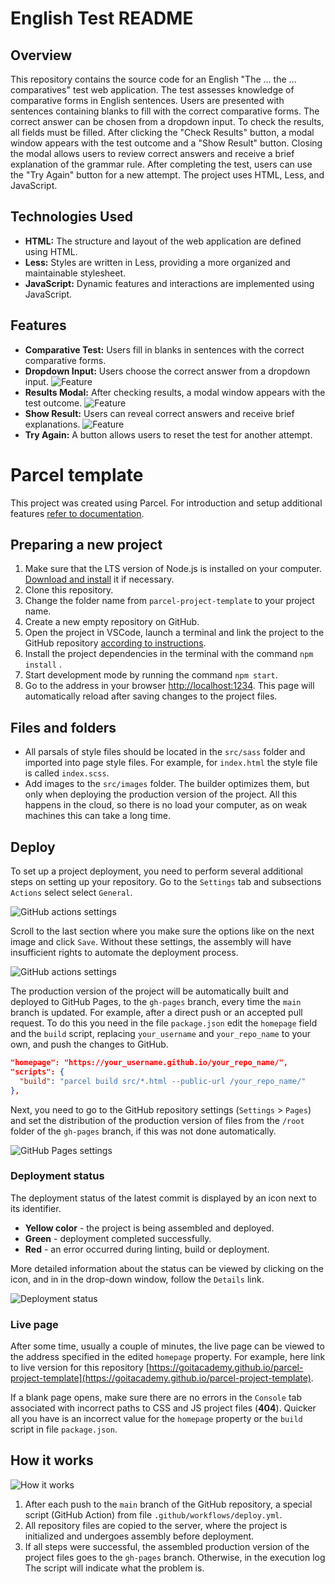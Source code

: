 # English Test README

## Overview

This repository contains the source code for an English "The … the …
comparatives" test web application. The test assesses knowledge of comparative
forms in English sentences. Users are presented with sentences containing blanks
to fill with the correct comparative forms. The correct answer can be chosen
from a dropdown input. To check the results, all fields must be filled. After
clicking the "Check Results" button, a modal window appears with the test
outcome and a "Show Result" button. Closing the modal allows users to review
correct answers and receive a brief explanation of the grammar rule. After
completing the test, users can use the "Try Again" button for a new attempt. The
project uses HTML, Less, and JavaScript.

## Technologies Used

- **HTML:** The structure and layout of the web application are defined using
  HTML.
- **Less:** Styles are written in Less, providing a more organized and
  maintainable stylesheet.
- **JavaScript:** Dynamic features and interactions are implemented using
  JavaScript.

## Features

- **Comparative Test:** Users fill in blanks in sentences with the correct
  comparative forms.
- **Dropdown Input:** Users choose the correct answer from a dropdown input.
  ![Feature](./src/images/Feature-1.jpg)
- **Results Modal:** After checking results, a modal window appears with the
  test outcome. ![Feature](./src/images/Feature-2.jpg)
- **Show Result:** Users can reveal correct answers and receive brief
  explanations. ![Feature](./src/images/Feature-3.jpg)
- **Try Again:** A button allows users to reset the test for another attempt.

# Parcel template

This project was created using Parcel. For introduction and setup additional
features [refer to documentation](https://parceljs.org/).

## Preparing a new project

1. Make sure that the LTS version of Node.js is installed on your computer.
   [Download and install](https://nodejs.org/en/) it if necessary.
2. Clone this repository.
3. Change the folder name from `parcel-project-template` to your project name.
4. Create a new empty repository on GitHub.
5. Open the project in VSCode, launch a terminal and link the project to the
   GitHub repository
   [according to instructions](https://docs.github.com/en/get-started/getting-started-with-git/managing-remote-repositories#changing-a-remote-repositorys-url).
6. Install the project dependencies in the terminal with the command
   `npm install` .
7. Start development mode by running the command `npm start`.
8. Go to the address in your browser
   [http://localhost:1234](http://localhost:1234). This page will automatically
   reload after saving changes to the project files.

## Files and folders

- All parsals of style files should be located in the `src/sass` folder and
  imported into page style files. For example, for `index.html` the style file
  is called `index.scss`.
- Add images to the `src/images` folder. The builder optimizes them, but only
  when deploying the production version of the project. All this happens in the
  cloud, so there is no load your computer, as on weak machines this can take a
  long time.

## Deploy

To set up a project deployment, you need to perform several additional steps on
setting up your repository. Go to the `Settings` tab and subsections `Actions`
select select `General`.

![GitHub actions settings](./assets/actions-config-step-1.png)

Scroll to the last section where you make sure the options like on the next
image and click `Save`. Without these settings, the assembly will have
insufficient rights to automate the deployment process.

![GitHub actions settings](./assets/actions-config-step-2.png)

The production version of the project will be automatically built and deployed
to GitHub Pages, to the `gh-pages` branch, every time the `main` branch is
updated. For example, after a direct push or an accepted pull request. To do
this you need in the file `package.json` edit the `homepage` field and the
`build` script, replacing `your_username` and `your_repo_name` to your own, and
push the changes to GitHub.

```json
"homepage": "https://your_username.github.io/your_repo_name/",
"scripts": {
  "build": "parcel build src/*.html --public-url /your_repo_name/"
},
```

Next, you need to go to the GitHub repository settings (`Settings` > `Pages`)
and set the distribution of the production version of files from the `/root`
folder of the `gh-pages` branch, if this was not done automatically.

![GitHub Pages settings](./assets/repo-settings.png)

### Deployment status

The deployment status of the latest commit is displayed by an icon next to its
identifier.

- **Yellow color** - the project is being assembled and deployed.
- **Green** - deployment completed successfully.
- **Red** - an error occurred during linting, build or deployment.

More detailed information about the status can be viewed by clicking on the
icon, and in in the drop-down window, follow the `Details` link.

![Deployment status](./assets/status.png)

### Live page

After some time, usually a couple of minutes, the live page can be viewed to the
address specified in the edited `homepage` property. For example, here link to
live version for this repository
[https://goitacademy.github.io/parcel-project-template](https://goitacademy.github.io/parcel-project-template).

If a blank page opens, make sure there are no errors in the `Console` tab
associated with incorrect paths to CSS and JS project files (**404**). Quicker
all you have is an incorrect value for the `homepage` property or the `build`
script in file `package.json`.

## How it works

![How it works](./assets/how-it-works.png)

1. After each push to the `main` branch of the GitHub repository, a special
   script (GitHub Action) from file `.github/workflows/deploy.yml`.
2. All repository files are copied to the server, where the project is
   initialized and undergoes assembly before deployment.
3. If all steps were successful, the assembled production version of the project
   files goes to the `gh-pages` branch. Otherwise, in the execution log The
   script will indicate what the problem is.
